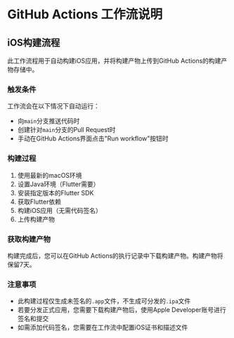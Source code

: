 # GitHub Actions 工作流说明

## iOS构建流程

此工作流程用于自动构建iOS应用，并将构建产物上传到GitHub Actions的构建产物存储中。

### 触发条件

工作流会在以下情况下自动运行：
- 向`main`分支推送代码时
- 创建针对`main`分支的Pull Request时
- 手动在GitHub Actions界面点击"Run workflow"按钮时

### 构建过程

1. 使用最新的macOS环境
2. 设置Java环境（Flutter需要）
3. 安装指定版本的Flutter SDK
4. 获取Flutter依赖
5. 构建iOS应用（无需代码签名）
6. 上传构建产物

### 获取构建产物

构建完成后，您可以在GitHub Actions的执行记录中下载构建产物。构建产物将保留7天。

### 注意事项

- 此构建过程仅生成未签名的`.app`文件，不生成可分发的`.ipa`文件
- 若要分发正式应用，您需要下载构建产物后，使用Apple Developer账号进行签名和提交
- 如需添加代码签名，您需要在工作流中配置iOS证书和描述文件 